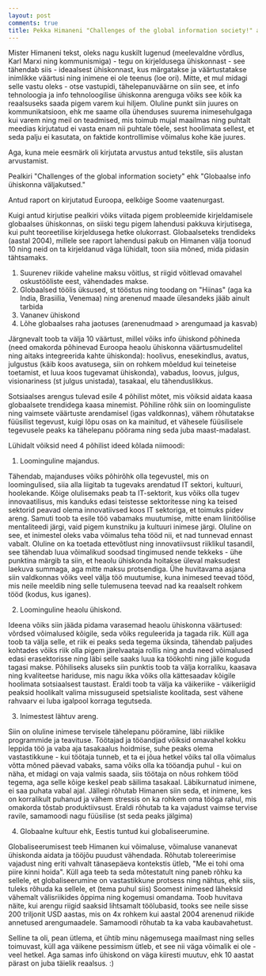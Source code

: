 ```yaml
---
layout: post
comments: true
title: Pekka Himaneni "Challenges of the global information society!" arvustus.
---
```


Mister Himaneni tekst, oleks nagu kuskilt lugenud (meelevaldne võrdlus, Karl Marxi ning kommunismiga) - tegu on kirjeldusega ühiskonnast - see tähendab siis - ideaalsest ühiskonnast, kus märgatakse ja väärtustatakse inimlikke väärtusi ning inimene ei ole teenus (loe ori). Mitte, et mul midagi selle vastu oleks - otse vastupidi, tähelepanuväärne on siin see, et info tehnoloogia ja info tehnoloogilise ühiskonna arenguga võiks see kõik ka reaalsuseks saada pigem varem kui hiljem. Oluline punkt siin juures on kommunikatsioon, ehk me saame olla ühenduses suurema inimesehulgaga kui varem ning meil on teadmised, mis toimub mujal maailmas ning puhtalt meedias kirjutatud ei vasta enam nii puhtale tõele, sest hoolimata sellest, et seda palju ei kasutata, on faktide kontrollimise võimalus kohe käe juures.

Aga, kuna meie eesmärk oli kirjutata arvustus antud tekstile, siis alustan arvustamist.

Pealkiri "Challenges of the global information society" ehk "Globaalse info ühiskonna väljakutsed."

Antud raport on kirjutatud Euroopa, eelkõige Soome vaatenurgast.

Kuigi antud kirjutise pealkiri võiks viitada pigem probleemide kirjeldamisele globaalses ühiskonnas, on siiski tegu pigem lahendusi pakkuva kirjutisega, kui puht teoreetilise kirjeldusega hetke olukorrast. Globaalseteks trendideks (aastal 2004), millele see raport lahendusi pakub on Himanen välja toonud 10 ning neid on ta kirjeldanud väga lühidalt, toon siia mõned, mida pidasin tähtsamaks.

1. Suurenev riikide vaheline maksu võitlus, st riigid võitlevad omavahel oskustööliste eest, vähendades makse.
2. Globaalsed töölis üksused, st tööstus ning toodang on "Hiinas" (aga ka India, Brasiilia, Venemaa) ning arenenud maade ülesandeks jääb ainult tarbida
3. Vananev ühiskond
4. Lõhe globaalses raha jaotuses (arenenudmaad > arengumaad ja kasvab)

Järgnevalt toob ta välja 10 väärtust, millel võiks info ühiskond põhineda (need omakorda põhinevad Euroopa heaolu ühiskonna väärtusmudelitel ning aitaks integreerida kahte ühiskonda): hoolivus, enesekindlus, avatus, julgustus (käib koos avatusega, siin on rohkem mõeldud kui teineteise toetamist, et luua koos tugevamat ühiskonda), vabadus, loovus, julgus, visionariness (st julgus unistada), tasakaal, elu tähenduslikkus.

Sotsiaalses arengus tulevad esile 4 põhilist mõtet, mis võiksid aidata kaasa globaalsete trendidega kaasa minemist. Põhiline rõhk siin on loominguliste ning vaimsete väärtuste arendamisel (igas valdkonnas), vähem rõhutatakse füüsilist tegevust, kuigi lõpu osas on ka mainitud, et vähesele füüsilisele tegevusele peaks ka tähelepanu pöörama ning seda juba maast-madalast.

Lühidalt võiksid need 4 põhilist ideed kõlada niimoodi:

1. Loominguline majandus.

Tähendab, majanduses võiks põhirõhk olla tegevustel, mis on loomingulised, siia alla liigitab ta tugevaks arendatud IT sektori, kultuuri, hoolekande. Kõige olulisemaks peab ta IT-sektorit, kus võiks olla tugev innovaatilisus, mis kanduks edasi teistesse sektoritesse ning ka teised sektorid peavad olema innovatiivsed koos IT sektoriga, et toimuks pidev areng. Samuti toob ta esile töö vabamaks muutumise, mitte enam liinitöölise mentaliteedi järgi, vaid pigem kunstniku ja kultuuri inimese järgi. Oluline on see, et inimestel oleks vaba võimalus teha tööd nii, et nad tunnevad ennast vabalt. Oluline on ka toetada ettevõtlust ning innovatiivsust riiklikul tasandil, see tähendab luua võimalikud soodsad tingimused nende tekkeks - ühe punktina märgib ta siin, et heaolu ühiskonda hoitakse üleval maksudest laekuva summaga, aga mitte maksu protsendiga. Ühe huvitavama asjana siin valdkonnas võiks veel välja töö muutumise, kuna inimesed teevad tööd, mis neile meeldib ning selle tulemusena teevad nad ka reaalselt rohkem tööd (kodus, kus iganes).

2. Loominguline heaolu ühiskond.

Ideena võiks siin jääda pidama varasemad heaolu ühiskonna väärtused: võrdsed võimalused kõigile, seda võiks reguleerida ja tagada riik. Küll aga toob ta välja selle, et riik ei peaks seda tegema üksinda, tähendab paljudes kohtades võiks riik olla pigem järelvaataja rollis ning anda need võimalused edasi erasektorisse ning läbi selle saaks luua ka töökohti ning jälle koguda tagasi makse. Põhiliseks aluseks siin punktis toob ta välja korraliku, kaasava ning kvaliteetse hariduse, mis nagu ikka võiks olla kättesaadav kõigile hoolimata sotsiaalsest taustast. Eraldi toob ta välja ka väikeriike - väikeriigid peaksid hoolikalt valima missuguseid spetsialiste koolitada, sest vähene rahvaarv ei luba igalpool korraga tegutseda.

3. Inimestest lähtuv areng.

Siin on oluline inimese tervisele tähelepanu pööramine, läbi riiklike programmide ja teavituse. Töötajad ja tööandjad võiksid omavahel kokku leppida töö ja vaba aja tasakaalus hoidmise, suhe peaks olema vastastikkune - kui töötaja tunneb, et ta ei jõua hetkel võiks tal olla võimalus võtta mõned päevad vabaks, sama võiks olla ka tööandja puhul - kui on näha, et midagi on vaja valmis saada, siis töötaja on nõus rohkem tööd tegema, aga selle kõige keskel peab säilima tasakaal. Läbikurnatud inimene, ei saa puhata vabal ajal. Jällegi rõhutab Himanen siin seda, et inimene, kes on korralikult puhanud ja vähem stressis on ka rohkem oma tööga rahul, mis omakorda tõstab produktiivsust. Eraldi rõhutab ta ka vajadust vaimse tervise ravile, samamoodi nagu füüsilise (st seda peaks jälgima)

4. Globaalne kultuur ehk, Eestis tuntud kui globaliseerumine.

Globaliseerumisest teeb Himanen kui võimaluse, võimaluse vananevat ühiskonda aidata ja tööjõu puudust vähendada. Rõhutab tolereerimise vajadust ning eriti vahvalt tänasepäeva kontekstis ütleb, "Me ei tohi oma piire kinni hoida". Küll aga teeb ta seda mõtestatult ning paneb rõhku ka sellele, et globaliseerumine on vastastikkune protsess ning nähtus, ehk siis, tuleks rõhuda ka sellele, et (tema puhul siis) Soomest inimesed läheksid vähemalt välisriikides õppima ning kogemusi omandama. Toob huvitava näite, kui arengu riigid saaksid lihtsamalt töölubasid, tooks see neile sisse 200 triljonit USD  aastas, mis on 4x rohkem kui aastal 2004 arenenud riikide annetused arengumaadele. Samamoodi rõhutab ta ka vaba kaubavahetust.


Selline ta oli, pean ütlema, et ühtib minu nägemusega maailmast ning selles toimuvast, küll aga väikene pessimism ütleb, et see nii väga võimalik ei ole - veel hetkel. Aga samas info ühiskond on väga kiiresti muutuv, ehk 10 aastat pärast on juba täielik reaalsus. :)

